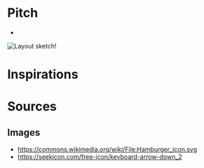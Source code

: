 # Pitch
- 

![Layout sketch!]()

# Inspirations


# Sources

## Images
- https://commons.wikimedia.org/wiki/File:Hamburger_icon.svg
- https://seekicon.com/free-icon/keyboard-arrow-down_2
